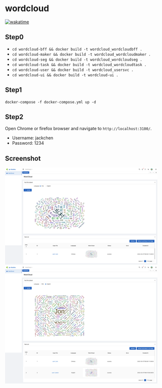 # wordcloud

[![wakatime](https://wakatime.com/badge/user/852bcf22-8a37-460a-a8e2-115833174eba/project/07011958-f15b-450a-8678-b52d11936c9b.svg)](https://wakatime.com/badge/user/852bcf22-8a37-460a-a8e2-115833174eba/project/07011958-f15b-450a-8678-b52d11936c9b)

## Step0

- `cd wordcloud-bff && docker build -t wordcloud_wordcloudbff .`
- `cd wordcloud-maker && docker build -t wordcloud_wordcloudmaker .`
- `cd wordcloud-seg && docker build -t wordcloud_wordcloudseg .`
- `cd wordcloud-task && docker build -t wordcloud_wordcloudtask .`
- `cd wordcloud-user && docker build -t wordcloud_usersvc .`
- `cd wordcloud-ui && docker build -t wordcloud-ui .`

## Step1

`docker-compose -f docker-compose.yml up -d`

## Step2

Open Chrome or firefox browser and navigate to `http://localhost:3100/`.

- Username: jackchen
- Password: 1234

## Screenshot

![screenshot1](./screencapture1.png)
![screenshot2](./screencapture2.png)